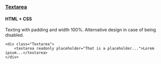 ### [Textarea](components/Textarea)
#### HTML + CSS

Texting with padding and width 100%. Alternative design in case of being disabled.

```
<div class="Textarea">
    <textarea readonly placeholder="That is a placeholder...">Lorem ipsum...</textarea>
</div>
```
